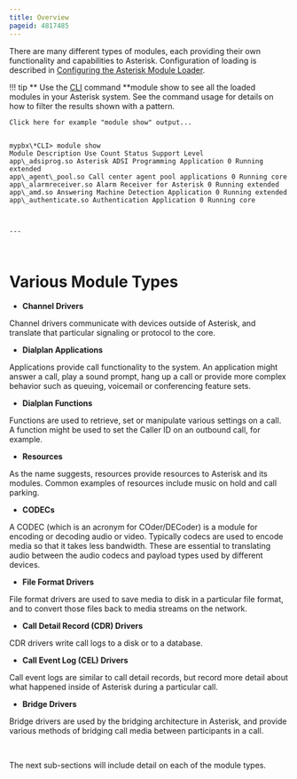 ```yaml
---
title: Overview
pageid: 4817485
---
```


There are many different types of modules, each providing their own functionality and capabilities to Asterisk. Configuration of loading is described in [Configuring the Asterisk Module Loader](/Configuration/Core-Configuration/Configuring-the-Asterisk-Module-Loader).




!!! tip **  Use the [CLI](/Operation/Asterisk-Command-Line-Interface) command **module show
    to see all the loaded modules in your Asterisk system. See the command usage for details on how to filter the results shown with a pattern.

    Click here for example "module show" output...
[//]: # (end-tip)


  
  


```

mypbx\*CLI> module show 
Module Description Use Count Status Support Level
app\_adsiprog.so Asterisk ADSI Programming Application 0 Running extended
app\_agent\_pool.so Call center agent pool applications 0 Running core
app\_alarmreceiver.so Alarm Receiver for Asterisk 0 Running extended
app\_amd.so Answering Machine Detection Application 0 Running extended
app\_authenticate.so Authentication Application 0 Running core  



---



```


Various Module Types
====================

* **Channel Drivers**

Channel drivers communicate with devices outside of Asterisk, and translate that particular signaling or protocol to the core.

* **Dialplan Applications**

Applications provide call functionality to the system. An application might answer a call, play a sound prompt, hang up a call or provide more complex behavior such as queuing, voicemail or conferencing feature sets.

* **Dialplan Functions**

Functions are used to retrieve, set or manipulate various settings on a call. A function might be used to set the Caller ID on an outbound call, for example.

* **Resources**

As the name suggests, resources provide resources to Asterisk and its modules. Common examples of resources include music on hold and call parking.

* **CODECs**

A CODEC (which is an acronym for COder/DECoder) is a module for encoding or decoding audio or video. Typically codecs are used to encode media so that it takes less bandwidth. These are essential to translating audio between the audio codecs and payload types used by different devices.

* **File Format Drivers**

File format drivers are used to save media to disk in a particular file format, and to convert those files back to media streams on the network.

* **Call Detail Record (CDR) Drivers**

CDR drivers write call logs to a disk or to a database.

* **Call Event Log (CEL) Drivers**

Call event logs are similar to call detail records, but record more detail about what happened inside of Asterisk during a particular call.

* **Bridge Drivers**

Bridge drivers are used by the bridging architecture in Asterisk, and provide various methods of bridging call media between participants in a call.

 

The next sub-sections will include detail on each of the module types.

